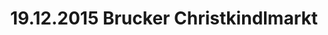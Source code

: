 ---
layout: photo_set
title: 19.12.2015 Brucker Christkindlmarkt
description: "Fotos vom 19.12.2015 Brucker Christkindlmarkt."

photos:
    set: 2015/bruck/bruck
    size: 15
---